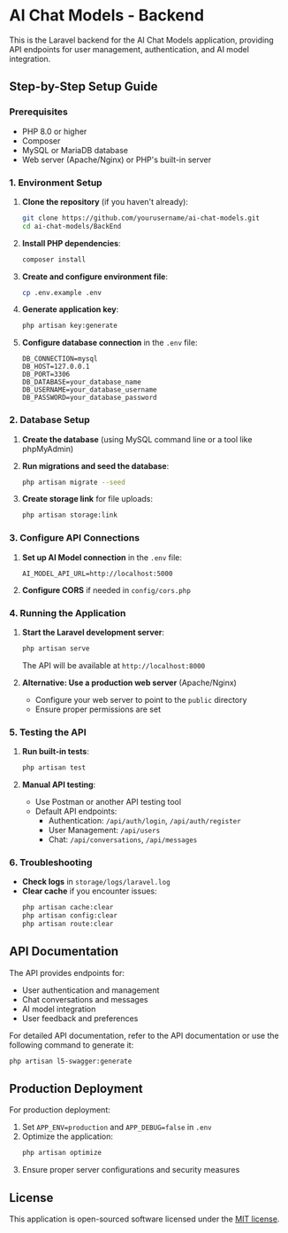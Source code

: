 # AI Chat Models - Backend

This is the Laravel backend for the AI Chat Models application, providing API endpoints for user management, authentication, and AI model integration.

## Step-by-Step Setup Guide

### Prerequisites

- PHP 8.0 or higher
- Composer
- MySQL or MariaDB database
- Web server (Apache/Nginx) or PHP's built-in server

### 1. Environment Setup

1. **Clone the repository** (if you haven't already):
   ```bash
   git clone https://github.com/yourusername/ai-chat-models.git
   cd ai-chat-models/BackEnd
   ```

2. **Install PHP dependencies**:
   ```bash
   composer install
   ```

3. **Create and configure environment file**:
   ```bash
   cp .env.example .env
   ```

4. **Generate application key**:
   ```bash
   php artisan key:generate
   ```

5. **Configure database connection** in the `.env` file:
   ```
   DB_CONNECTION=mysql
   DB_HOST=127.0.0.1
   DB_PORT=3306
   DB_DATABASE=your_database_name
   DB_USERNAME=your_database_username
   DB_PASSWORD=your_database_password
   ```

### 2. Database Setup

1. **Create the database** (using MySQL command line or a tool like phpMyAdmin)

2. **Run migrations and seed the database**:
   ```bash
   php artisan migrate --seed
   ```

3. **Create storage link** for file uploads:
   ```bash
   php artisan storage:link
   ```

### 3. Configure API Connections

1. **Set up AI Model connection** in the `.env` file:
   ```
   AI_MODEL_API_URL=http://localhost:5000
   ```

2. **Configure CORS** if needed in `config/cors.php`

### 4. Running the Application

1. **Start the Laravel development server**:
   ```bash
   php artisan serve
   ```
   The API will be available at `http://localhost:8000`

2. **Alternative: Use a production web server** (Apache/Nginx)
   - Configure your web server to point to the `public` directory
   - Ensure proper permissions are set

### 5. Testing the API

1. **Run built-in tests**:
   ```bash
   php artisan test
   ```

2. **Manual API testing**:
   - Use Postman or another API testing tool
   - Default API endpoints:
     - Authentication: `/api/auth/login`, `/api/auth/register`
     - User Management: `/api/users`
     - Chat: `/api/conversations`, `/api/messages`

### 6. Troubleshooting

- **Check logs** in `storage/logs/laravel.log`
- **Clear cache** if you encounter issues:
  ```bash
  php artisan cache:clear
  php artisan config:clear
  php artisan route:clear
  ```

## API Documentation

The API provides endpoints for:
- User authentication and management
- Chat conversations and messages
- AI model integration
- User feedback and preferences

For detailed API documentation, refer to the API documentation or use the following command to generate it:
```bash
php artisan l5-swagger:generate
```

## Production Deployment

For production deployment:
1. Set `APP_ENV=production` and `APP_DEBUG=false` in `.env`
2. Optimize the application:
   ```bash
   php artisan optimize
   ```
3. Ensure proper server configurations and security measures

## License

This application is open-sourced software licensed under the [MIT license](https://opensource.org/licenses/MIT).
